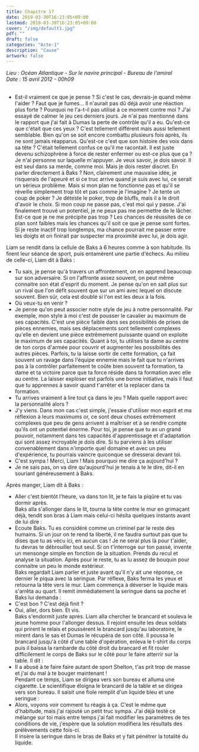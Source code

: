 ```yaml
---
title: Chapitre 17
date: 2019-03-30T16:23:05+09:00
lastmod: 2019-03-30T16:23:05+09:00
cover: "/img/default1.jpg"
pdf: ""
draft: false
categories: "Acte-1"
description: "Cause"
artwork: false
---
```

_Lieu : Océan Atlantique - Sur le navire principal - Bureau de l'amiral   
Date : 15 avril 2012 - 00h09_  
     
- Est-il vraiment ce que je pense ? Si c'est le cas, devrais-je quand même l'aider ? Faut que je fumes... Il n'aurait pas dû déjà avoir une réaction plus forte ? Pourquoi ne l'a-t-il pas utilisé à ce moment contre moi ? J'ai essayé de calmer le jeu ces derniers jours. Je n'ai pas mentionné dans le rapport que j'ai fait à Dumas la perte de contrôle qu'il a eu. Qu'est-ce que c'était que ces yeux ? C'est tellement différent mais aussi tellement semblable. Bien qu'on se soit encore combattu plusieurs fois après, ils ne sont jamais réapparus. Qu'est-ce c'est que son histoire des voix dans sa tête ? C'était tellement confus ce qu'il me racontait. Il est juste devenu schizophrène à force de rester enfermer ou est-ce plus que ça ? Je n'ai personne sur laquelle m'appuyer. Je veux savoir, je dois savoir. Il est seul dans sa merde, comme moi. Mais je dois rester discret. En parler directement à Baks ? Non, clairement une mauvaise idée, je risquerais de l'apeuré et si ce truc arrive quand je suis avec lui, ce serait un sérieux problème. Mais si mon plan ne fonctionne pas et qu'il se réveille simplement trop tôt et pas comme je l'imagine ? Je tente un coup de poker ? Je déteste le poker, trop de bluffs, mais il a le droit d'avoir le choix. Si mon coup ne passe pas, c'est moi qui y passe. J'ai finalement trouvé un potentiel, je ne peux pas me permettre de le lâcher. Est-ce que je ne me précipite pas trop ? Les chances de réussites de ce plan sont faibles mais les chances qu'il soit ce que je pense sont fortes. Si je reste inactif trop longtemps, ma chance pourrait me passer entre les doigts et on finirait par suspecter ma proximité avec lui, je dois agir.   
   
Liam se rendit dans la cellule de Baks à 6 heures comme à son habitude. Ils firent leur séance de sport, puis entamèrent une partie d'échecs. Au milieu de celle-ci, Liam dit à Baks :   
- Tu sais, je pense qu'à travers un affrontement, on en apprend beaucoup sur son adversaire. Si on l'affronte assez souvent, on peut même connaitre son état d'esprit du moment. Je pense qu'on en sait plus sur un rival que l'on défit souvent que sur un ami avec lequel on discute souvent. Bien sûr, cela est doublé si l'on est les deux à la fois.    
- Où veux-tu en venir ?   
- Je pense qu'on peut associer notre style de jeu à notre personnalité. Par exemple, mon style à moi c'est de pousser le cavalier au maximum de ses capacités. C'est une pièce faible dans ses possibilités de prises de pièces ennemies, mais ses déplacements sont tellement complexes qu'elle en devient une pièce extrêmement puissante quand on exploite le maximum de ses capacités. Quant à toi, tu utilises ta dame au centre de ton corps d'armée pour couvrir et augmenter les possibilités des autres pièces. Parfois, tu la laisse sortir de cette formation, ça fait souvent un ravage dans l'équipe ennemie mais le fait que tu n'arrives pas à la contrôler parfaitement te coûte bien souvent ta formation, ta dame et ta victoire parce que ta force réside dans ta formation avec elle au centre. La laisser exploser est parfois une bonne initiative, mais il faut que tu apprennes à savoir quand t'arrêter et la replacer dans ta formation.   
- Tu arrives vraiment à lire tout ça dans le jeu ? Mais quelle rapport avec la personnalité alors ?   
- J'y viens. Dans mon cas c'est simple, j'essaie d'utiliser mon esprit et ma réflexion à leurs maximums or, ce sont deux choses extrêmement complexes que peu de gens arrivent à maîtriser et à se rendre compte qu'ils ont un potentiel énorme. Pour toi, je pense que tu as un grand pouvoir, notamment dans tes capacités d'apprentissage et d'adaptation qui sont assez incroyable je dois dire. Si tu parviens à les utiliser convenablement dans n'importe quel domaine et avec un peu d'expérience, tu pourrais vaincre quiconque se dresserai devant toi.   
- C'est sympa ! Merci, Liam ! Mais pourquoi me dire ça aujourd'hui ?   
- Je ne sais pas, on va dire qu'aujourd'hui je tenais à te le dire, dit-il en souriant généreusement à Baks.   
   
Après manger, Liam dit à Baks :   
- Aller c'est bientôt l'heure, va dans ton lit, je te fais la piqûre et tu vas dormir après.   
Baks alla s'allonger dans le lit, tourna la tête contre le mur en grimaçant déjà, tendit son bras à Liam mais celui-ci hésita quelques instants avant de lui dire :   
- Ecoute Baks. Tu es considéré comme un criminel par le reste des humains. Si un jour on te rend ta liberté, il ne faudra surtout pas que tu dises que tu as vécu ici, en aucun cas ! Je ne serai plus là pour t'aider, tu devras te débrouiller tout seul. Si on t'interroge  sur ton passé, invente un mensonge simple en fonction de la situation. Prends du recul et analyse la situation. Après pour le reste, tu as lu assez de bouquin pour connaitre un peu le monde extérieur.   
Baks regardait Liam parler et juste avant qu'il n'y ait une réponse, ce dernier le piqua avec la seringue. Par réflexe, Baks ferma les yeux et retourna la tête vers le mur. Liam commença à déverser le liquide mais s'arrêta au quart. Il remit immédiatement la seringue dans sa poche et Baks lui demanda :    
- C'est bon ? C'est déjà finit ?   
- Oui, aller, dors bien. Et vis.   
Baks s'endormit juste après. Liam alla chercher le brancard et souleva le jeune homme pour l'allonger dessus. Il rejoint ensuite les deux soldats qui prirent le relais et poussèrent le brancard jusqu'au laboratoire, le mirent dans le sas et Dumas le récupéra de son côté. Il poussa le brancard jusqu'à côté d'une table d'opération, enleva le t-shirt du corps puis il baissa la rambarde du côté droit du brancard et fit rouler difficilement le corps de Baks sur le côté pour le faire atterrir sur la table. Il dit :   
- Il a abusé à te faire faire autant de sport Shelton, t'as prit trop de masse et j'ai du mal à te bouger maintenant !   
Pendant ce temps, Liam se dirigea vers son bureau et alluma une cigarette. Le scientifique éloigna le brancard de la table et se dirigea vers son bureau. Il saisit une fiole remplit d'un liquide bleu et une seringue :   
- Alors, voyons voir comment tu réagis à ça. C'est le même que d'habitude, mais j'ai rajouté un petit truc sympa. J'ai déjà testé ce mélange sur toi mais entre temps j'ai fait modifier les paramètres de tes conditions de vie, j'espère que la solution modifiera les résultats des prélèvements cette fois-ci.   
Il insère la seringue dans le bras de Baks et y fait pénétrer la totalité du liquide.
